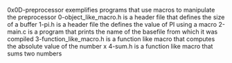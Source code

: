 0x0D-preprocessor exemplifies programs that use macros to manipulate the preprocessor
0-object_like_macro.h is a header file that defines the size of a buffer
1-pi.h is a header file the defines the value of PI using a macro
2-main.c is a program that prints the name of the basefile from which it was compiled
3-function_like_macro.h is a function like macro that computes the absolute value of the number x
4-sum.h is a function like macro that sums two numbers
